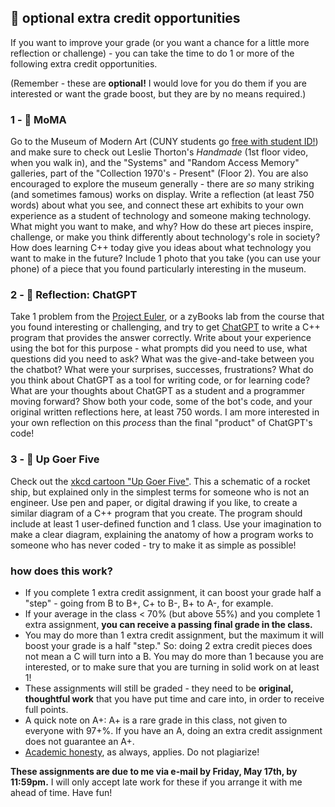 ## 🤖 optional extra credit opportunities

If you want to improve your grade (or you want a chance for a little more reflection or challenge) - you can take the time to do 1 or more of the following extra credit opportunities. 

(Remember - these are **optional!** I would love for you do them if you are interested or want the grade boost, but they are by no means required.)

### 1 - 🎨 MoMA
Go to the Museum of Modern Art (CUNY students go [free with student ID!](https://www.moma.org/research-and-learning/education-partnerships/moma-cuny-partnerships)) and make sure to check out Leslie Thorton's _Handmade_ (1st floor video, when you walk in), and the "Systems" and "Random Access Memory" galleries, part of the "Collection 1970's - Present" (Floor 2). You are also encouraged to explore the museum generally - there are _so_ many striking (and sometimes famous) works on display. Write a reflection (at least 750 words) about what you see, and connect these art exhibits to your own experience as a student of technology and someone making technology. What might you want to make, and why? How do these art pieces inspire, challenge, or make you think differently about technology's role in society? How does learning C++ today give you ideas about what technology you want to make in the future? Include 1 photo that you take (you can use your phone) of a piece that you found particularly interesting in the museum.

### 2 - 👾 Reflection: ChatGPT
Take 1 problem from the [Project Euler](https://projecteuler.net/), or a zyBooks lab from the course that you found interesting or challenging, and try to get [ChatGPT](https://openai.com/blog/chatgpt) to write a C++ program that provides the answer correctly. Write about your experience using the bot for this purpose - what prompts did you need to use, what questions did you need to ask? What was the give-and-take between you the chatbot? What were your surprises, successes, frustrations? What do you think about ChatGPT as a tool for writing code, or for learning code? What are your thoughts about ChatGPT as a student and a programmer moving forward? Show both your code, some of the bot's code, and your original written reflections here, at least 750 words. I am more interested in your own reflection on this _process_ than the final "product" of ChatGPT's code!

### 3 - 🚀 Up Goer Five
Check out the [xkcd cartoon "Up Goer Five"](https://xkcd.com/1133/). This a schematic of a rocket ship, but explained only in the simplest terms for someone who is not an engineer. Use pen and paper, or digital drawing if you like, to create a similar diagram of a C++ program that you create. The program should include at least 1 user-defined function and 1 class. Use your imagination to make a clear diagram, explaining the anatomy of how a program works to someone who has never coded - try to make it as simple as possible!

### how does this work?

- If you complete 1 extra credit assignment, it can boost your grade half a "step" - going from B to B+, C+ to B-, B+ to A-, for example.
- If your average in the class < 70% (but above 55%) and you complete 1 extra assignment, **you can receive a passing final grade in the class.**
- You may do more than 1 extra credit assignment, but the maximum it will boost your grade is a half "step." So: doing 2 extra credit pieces does not mean a C will turn into a B. You may do more than 1 because you are interested, or to make sure that you are turning in solid work on at least 1!
- These assignments will still be graded - they need to be **original, thoughtful work** that you have put time and care into, in order to receive full points.
- A quick note on A+: A+ is a rare grade in this class, not given to everyone with 97+%. If you have an A, doing an extra credit assignment does not guarantee an A+.
- [Academic honesty](https://github.com/mab253/cpp_spring23/#academic-honesty-and-integrity), as always, applies. Do not plagiarize!

**These assignments are due to me via e-mail by Friday, May 17th, by 11:59pm.** I will only accept late work for these if you arrange it with me ahead of time. Have fun!
